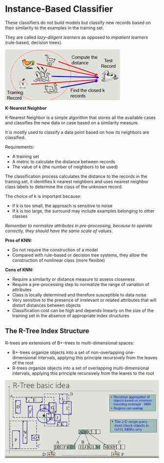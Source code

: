 # Instance-Based Classifier

These classifiers do not build models but classify new records based on their similarity to the examples in the training set.

They are called *lazy-diligent learners* as opposed to *impatient  learners* (rule-based, decision trees).

![](knn.jpg)

**K-Nearest Neighbor**

K-Nearest Neighbor is a simple algorithm that stores all the available cases and classifies the new data or case based on a similarity measure.

It is mostly used to classify a data point based on how its neighbors are classified.

Requirements:

- A training set
- A metric to calculate the distance between records
- The value of k (the number of neighbors to be used)

The classification process calculates the distance to the records in the training set, it identifies k nearest neighbors and uses nearest neighbor class labels to determine the class of the unknown record.

The choice of k is important because:

- If k is too small, the approach is sensitive to noise
- If k is too large, the surround may include examples belonging to other classes

*Remember to normalize attributes in pre-processing, because to operate correctly, they should have the same scale of values.*

**Pros of KNN:**

- Do not require the construction of a model
- Compared with rule-based or decision tree systems, they allow the construction of nonlinear class (more flexible)

**Cons of KNN:**

- Require a similarity or distance measure to assess closeness
- Require a pre-processing step to normalize the range of variation of attributes
- Class is locally determined and therefore susceptible to data noise
- Very sensitive to the presence of irrelevant or related attributes that will distort distances between objects
- Classification cost can be high and depends linearly on the size of the training set in the absence of appropriate index structures

## The R-Tree Index Structure

R-trees are extensions of B+-trees to multi-dimensional spaces:

- B+-trees organize objects into a set of non-overlapping one-dimensional intervals, applying this principle recursively from the leaves of the root
- R-trees organize objects into a set of overlapping multi-dimensional intervals, applying this principle recursively from the leaves to the root

![](rtree.jpg)







